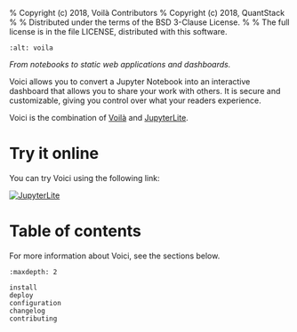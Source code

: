 % Copyright (c) 2018, Voilà Contributors
% Copyright (c) 2018, QuantStack
%
% Distributed under the terms of the BSD 3-Clause License.
%
% The full license is in the file LICENSE, distributed with this software.

```{image} voila-logo.svg
:alt: voila
```

_From notebooks to static web applications and dashboards._

Voici allows you to convert a Jupyter Notebook into an
interactive dashboard that allows you to share your work with others. It
is secure and customizable, giving you control over what your readers
experience.

Voici is the combination of [Voilà](https://github.com/voila-dashboards/voila) and [JupyterLite](https://github.com/jupyterlite/jupyterlite).

# Try it online

You can try Voici using the following link:

[![JupyterLite](https://jupyterlite.rtfd.io/en/latest/_static/badge-launch.svg)](https://voici.readthedocs.io/en/latest/_static/lite/voici/tree.html)

# Table of contents

For more information about Voici, see the sections below.

```{toctree}
:maxdepth: 2

install
deploy
configuration
changelog
contributing
```
